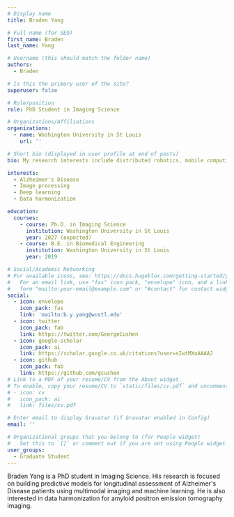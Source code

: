 ```yaml
---
# Display name
title: Braden Yang

# Full name (for SEO)
first_name: Braden
last_name: Yang

# Username (this should match the folder name)
authors:
  - Braden

# Is this the primary user of the site?
superuser: false

# Role/position
role: PhD Student in Imaging Science

# Organizations/Affiliations
organizations:
  - name: Washington University in St Louis
    url: ''

# Short bio (displayed in user profile at end of posts)
bio: My research interests include distributed robotics, mobile computing and programmable matter.

interests:
  - Alzheimer's Disease
  - Image processing
  - Deep learning
  - Data harmonization

education:
  courses:
    - course: Ph.D. in Imaging Science
      institution: Washington University in St Louis
      year: 2027 (expected)
    - course: B.E. in Biomedical Engineering
      institution: Washington University in St Louis
      year: 2019

# Social/Academic Networking
# For available icons, see: https://docs.hugoblox.com/getting-started/page-builder/#icons
#   For an email link, use "fas" icon pack, "envelope" icon, and a link in the
#   form "mailto:your-email@example.com" or "#contact" for contact widget.
social:
  - icon: envelope
    icon_pack: fas
    link: 'mailto:b.y.yang@wustl.edu'
  - icon: twitter
    icon_pack: fab
    link: https://twitter.com/GeorgeCushen
  - icon: google-scholar
    icon_pack: ai
    link: https://scholar.google.co.uk/citations?user=sIwtMXoAAAAJ
  - icon: github
    icon_pack: fab
    link: https://github.com/gcushen
# Link to a PDF of your resume/CV from the About widget.
# To enable, copy your resume/CV to `static/files/cv.pdf` and uncomment the lines below.
# - icon: cv
#   icon_pack: ai
#   link: files/cv.pdf

# Enter email to display Gravatar (if Gravatar enabled in Config)
email: ''

# Organizational groups that you belong to (for People widget)
#   Set this to `[]` or comment out if you are not using People widget.
user_groups:
  - Graduate Student
---
```


Braden Yang is a PhD student in Imaging Science. His research is focused on building predictive models for longitudinal assessment of Alzheimer's Disease patients using multimodal imaging and machine learning. He is also interested in data harmonization for amyloid positron emission tomography imaging.

